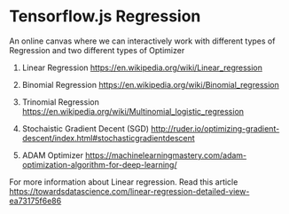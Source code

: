 # Tensorflow.js Regression
An online canvas where we can interactively work with different types of Regression and two different types of Optimizer
1. Linear Regression
https://en.wikipedia.org/wiki/Linear_regression
2. Binomial Regression
https://en.wikipedia.org/wiki/Binomial_regression
3. Trinomial Regression
https://en.wikipedia.org/wiki/Multinomial_logistic_regression

1. Stochaistic Gradient Decent (SGD)
http://ruder.io/optimizing-gradient-descent/index.html#stochasticgradientdescent
2. ADAM Optimizer
https://machinelearningmastery.com/adam-optimization-algorithm-for-deep-learning/

For more information about Linear regression. Read this article
https://towardsdatascience.com/linear-regression-detailed-view-ea73175f6e86
